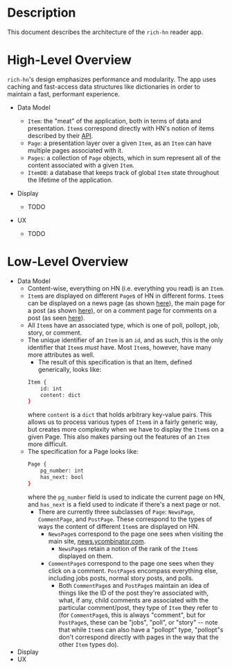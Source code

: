 # Description

This document describes the architecture of the `rich-hn` reader app.

# High-Level Overview
`rich-hn`'s design emphasizes performance and modularity. The app uses caching and fast-access data structures like dictionaries in order to maintain a fast, performant experience.

- Data Model
    - `Item`: the "meat" of the application, both in terms of data and presentation. `Item`s correspond directly with HN's notion of items described by their [API](https://github.com/HackerNews/API).
    - `Page`: a presentation layer over a given `Item`, as an `Item` can have multiple pages associated with it.
    - `Pages`: a collection of `Page` objects, which in sum represent all of the content associated with a given `Item`.
    - `ItemDB`: a database that keeps track of global `Item` state throughout the lifetime of the application.

- Display
    - TODO
- UX
    - TODO

# Low-Level Overview
- Data Model
    - Content-wise, everything on HN (i.e. everything you read) is an `Item`.
    - `Item`s are displayed on different `Page`s of HN in different forms. `Item`s can be displayed on a news page (as shown [here](https://news.ycombinator.com/news)), the main page for a post (as shown [here](https://news.ycombinator.com/item?id=25630011)), or on a comment page for comments on a post (as seen [here](https://news.ycombinator.com/item?id=25630456)).
    - All `Item`s have an associated type, which is one of poll, pollopt, job, story, or comment.
    - The unique identifier of an `Item` is an `id`, and as such, this is the only identifier that `Item`s _must_ have. Most `Item`s, however, have many more attributes as well.
        - The result of this specification is that an Item, defined generically, looks like:
        ```bash
        Item {
            id: int
            content: dict
        }
        ```
        where `content` is a `dict` that holds arbitrary key-value pairs. This allows us to process various types of `Item`s in a fairly generic way, but creates more complexity when we have to display the `Item`s on a given Page. This also makes parsing out the features of an `Item` more difficult.
    - The specification for a Page looks like:
        ```bash
        Page {
            pg_number: int
            has_next: bool
        }
        ```
        where the `pg_number` field is used to indicate the current page on HN, and `has_next` is a field used to indicate if there's a next page or not.
        - There are currently three subclasses of `Page`: `NewsPage`, `CommentPage`, and `PostPage`. These correspond to the types of ways the content of different `Item`s are displayed on HN.
            - `NewsPage`s correspond to the page one sees when visiting the main site, [news.ycombinator.com](https://news.ycombinator.com).  
                - `NewsPage`s retain a notion of the rank of the `Item`s displayed on them.
            - `CommentPage`s correspond to the page one sees when they click on a comment. `PostPage`s encompass everything else, including jobs posts, normal story posts, and polls. 
                - Both `CommentPage`s and `PostPage`s maintain an idea of things like the ID of the post they're associated with, what, if any, child comments are associated with the particular comment/post, they type of `Item` they refer to (for `CommentPage`s, this is always "comment", but for `PostPage`s, these can be "jobs", "poll", or "story" -- note that while `Item`s can also have a "pollopt" type, "pollopt"s don't correspond directly with pages in the way that the other `Item` types do).
- Display
- UX